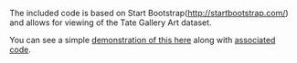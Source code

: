 The included code is based on Start Bootstrap(http://startbootstrap.com/) and allows for viewing of the Tate Gallery Art dataset.

You can see a simple [demonstration of this here](https://rawgit.com/liamca/azure-search-tate-art-gallery/master/Demo/index.html) along with [associated code](https://github.com/liamca/azure-search-tate-art-gallery/tree/master/Demo).

